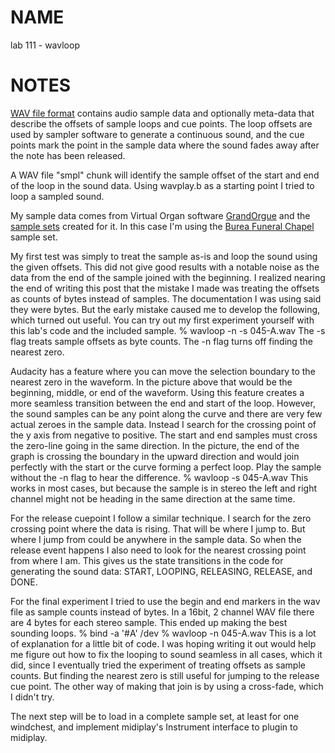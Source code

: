 # NAME
lab 111 - wavloop
# NOTES
[WAV file format](http://www.sonicspot.com/guide/wavefiles.html) contains audio sample data and optionally meta-data that describe the offsets of sample loops and cue points. The loop offsets are used by sampler software to generate a continuous sound, and the cue points mark the point in the sample data where the sound fades away after the note has been released.

A WAV file "smpl" chunk will identify the  sample offset of the start and end of the loop in the sound data. Using wavplay.b as a starting point I tried to loop a sampled sound. 

My sample data comes from Virtual Organ software [GrandOrgue](http://sourceforge.net/projects/ourorgan/) and the [sample sets](http://sourceforge.net/p/ourorgan/samplesets/Sample%20Sets/) created for it. In this case I'm using the [Burea Funeral Chapel](http://sourceforge.net/p/ourorgan/samplesets/Burea_funeral/) sample set.

My first test was simply to treat the sample as-is and loop the sound using the given offsets. This did not give good results with a notable noise as the data from the end of the sample joined with the beginning. I realized nearing the end of writing this post that the mistake I made was treating the offsets as counts of bytes instead of samples. The documentation I was using said they were bytes. But the early mistake caused me to develop the following, which turned out useful. You can try out my first experiment yourself with this lab's code and the included sample.
	% wavloop -n -s 045-A.wav
The -s flag treats sample offsets as byte counts. The -n flag turns off finding the nearest zero.

Audacity has a feature where you can move the selection boundary to the nearest zero in the waveform. In the picture above that would be the beginning, middle, or end of the waveform. Using this feature creates a more seamless transition between the end and start of the loop. However, the sound samples can be any point along the curve and there are very few actual zeroes in the sample data. Instead I search for the crossing point of the y axis from negative to positive. The start and end samples must cross the zero-line going in the same direction. In the picture, the end of the graph is crossing the boundary in the upward direction and would join perfectly with the start or the curve forming a perfect loop. Play the sample without the -n flag to hear the difference.
	% wavloop -s 045-A.wav
This works in most cases, but because the sample is in stereo the left and right channel might not be heading in the same direction at the same time.

For the release cuepoint I follow a similar technique. I search for the zero crossing point where the data is rising. That will be where I jump to. But where I jump from could be anywhere in the sample data. So when the release event happens I also need to look for the nearest crossing point from where I am. This gives us the state transitions in the code for generating the sound data: START, LOOPING, RELEASING, RELEASE, and DONE.

For the final experiment I tried to use the begin and end markers in the wav file as sample counts instead of bytes. In a 16bit, 2 channel WAV file there are 4 bytes for each stereo sample. This ended up making the best sounding loops.
	% bind -a '#A' /dev
	% wavloop -n 045-A.wav
This is a lot of explanation for a little bit of code. I was hoping writing it out would help me figure out how to fix the looping to sound seamless in all cases, which it did, since I eventually tried the experiment of treating offsets as sample counts. But finding the nearest zero is still useful for jumping to the release cue point. The other way of making that join is by using a cross-fade, which I didn't try.

The next step will be to load in a complete sample set, at least for one windchest, and implement midiplay's Instrument interface to plugin to midiplay.
